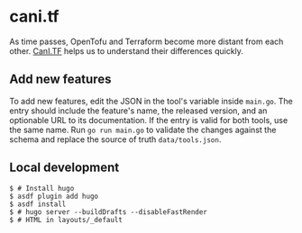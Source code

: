 # cani.tf

As time passes, OpenTofu and Terraform become more distant from each other. [CanI.TF](https://cani.tf) helps us to understand their differences quickly.

## Add new features

To add new features, edit the JSON in the tool's variable inside `main.go`.
The entry should include the feature's name, the released version, and an optionable URL to its documentation.
If the entry is valid for both tools, use the same name.
Run `go run main.go` to validate the changes against the schema and replace the source of truth `data/tools.json`.

## Local development

```
$ # Install hugo
$ asdf plugin add hugo
$ asdf install
$ # hugo server --buildDrafts --disableFastRender
$ # HTML in layouts/_default
```
